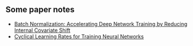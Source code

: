 ## Some paper notes
- [Batch Normalization: Accelerating Deep Network Training by Reducing Internal Covariate Shift](https://aierwiki.github.io/paper-note/documentation/Batch%20Normalization_Accelerating%20Deep%20Network%20Training%20by%20Reducing%20Internal%20Covariate%20Shift)
- [Cyclical Learning Rates for Training Neural Networks](https://aierwiki.github.io/paper-note/documentation/Cyclical_Learning_Rates_for_Training_Neural_Networks)
